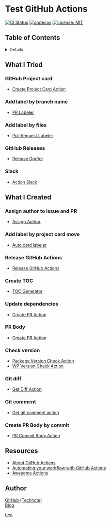 # Test GitHub Actions

[![CI Status](https://github.com/technote-space/test-github-actions/workflows/CI/badge.svg)](https://github.com/technote-space/test-github-actions/actions)
[![codecov](https://codecov.io/gh/technote-space/test-github-actions/branch/master/graph/badge.svg)](https://codecov.io/gh/technote-space/test-github-actions)
[![License: MIT](https://img.shields.io/badge/License-MIT-blue.svg)](https://github.com/technote-space/jquery.marker-animation/blob/master/LICENSE)

## Table of Contents

<!-- START doctoc generated TOC please keep comment here to allow auto update -->
<!-- DON'T EDIT THIS SECTION, INSTEAD RE-RUN doctoc TO UPDATE -->
<details>
<summary>Details</summary>

- [What I Tried](#what-i-tried)
  - [GitHub Project card](#github-project-card)
  - [Add label by branch name](#add-label-by-branch-name)
  - [Add label by files](#add-label-by-files)
  - [GitHub Releases](#github-releases)
  - [Slack](#slack)
- [What I Created](#what-i-created)
  - [Assign author to issue and PR](#assign-author-to-issue-and-pr)
  - [Add label by project card move](#add-label-by-project-card-move)
  - [Release GitHub Actions](#release-github-actions)
  - [Create TOC](#create-toc)
  - [Update dependencies](#update-dependencies)
  - [PR Body](#pr-body)
  - [Check version](#check-version)
  - [Git diff](#git-diff)
  - [Git comment](#git-comment)
  - [Create PR Body by commit](#create-pr-body-by-commit)
- [Resources](#resources)
- [Author](#author)

</details>
<!-- END doctoc generated TOC please keep comment here to allow auto update -->

## What I Tried

### GitHub Project card
- [Create Project Card Action](https://github.com/technote-space/create-project-card-action)

### Add label by branch name
- [PR Labeler](https://github.com/technote-space/pr-labeler-action)

### Add label by files
- [Pull Request Labeler](https://github.com/actions/labeler)

### GitHub Releases
- [Release Drafter](https://github.com/release-drafter/release-drafter)

### Slack
- [Action Slack](https://github.com/8398a7/action-slack)

## What I Created

### Assign author to issue and PR
- [Assign Author](https://github.com/technote-space/assign-author)

### Add label by project card move
- [Auto card labeler](https://github.com/technote-space/auto-card-labeler)

### Release GitHub Actions
- [Release GitHub Actions](https://github.com/technote-space/release-github-actions)

### Create TOC
- [TOC Generator](https://github.com/technote-space/toc-generator)

### Update dependencies
- [Create PR Action](https://github.com/technote-space/create-pr-action)

### PR Body
- [Create PR Action](https://github.com/technote-space/create-pr-action)

### Check version
- [Package Version Check Action](https://github.com/technote-space/package-version-check-action)
- [WP Version Check Action](https://github.com/technote-space/wp-version-check-action)

### Git diff
- [Get Diff Action](https://github.com/technote-space/get-diff-action)

### Git comment
- [Get git comment action](https://github.com/technote-space/get-git-comment-action)

### Create PR Body by commit
- [PR Commit Body Action](https://github.com/technote-space/pr-commit-body-action)

## Resources
- [About GitHub Actions](https://help.github.com/ja/articles/about-github-actions)
- [Automating your workflow with GitHub Actions](https://help.github.com/en/categories/automating-your-workflow-with-github-actions)
- [Awesome Actions](https://github.com/sdras/awesome-actions)

## Author
[GitHub (Technote)](https://github.com/technote-space)  
[Blog](https://technote.space)

[test](https://github.com/oiwhjefi9hawfei)
